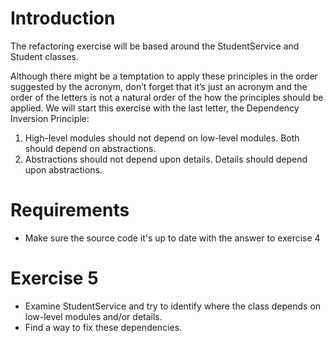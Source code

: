 # Introduction

The refactoring exercise will be based around the StudentService and Student classes.

Although there might be a temptation to apply these principles in the order suggested by the acronym, don’t forget that it’s just an acronym and the order of the letters is not a natural order of the how the principles should be applied.
We will start this exercise with the last letter, the Dependency Inversion Principle:

1. High-level modules should not depend on low-level modules. Both should depend on abstractions.
2. Abstractions should not depend upon details. Details should depend upon abstractions.

# Requirements
- Make sure the source code it's up to date with the answer to exercise 4

# Exercise 5
- Examine StudentService and try to identify where the class depends on low-level modules and/or details.
- Find a way to fix these dependencies.
